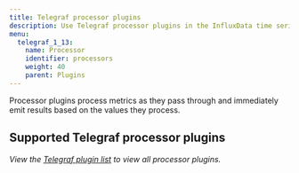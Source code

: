 ```yaml
---
title: Telegraf processor plugins
description: Use Telegraf processor plugins in the InfluxData time series platform to process metrics and emit results based on the values processed.
menu:
  telegraf_1_13:
    name: Processor
    identifier: processors
    weight: 40
    parent: Plugins
---
```


Processor plugins process metrics as they pass through and immediately emit results based on the values they process.

## Supported Telegraf processor plugins
_View the [Telegraf plugin list](/telegraf/v1.13/plugins/plugin-list/) to view all processor plugins._
